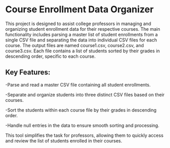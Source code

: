 # Course Enrollment Data Organizer

This project is designed to assist college professors in managing and organizing student enrollment data for their respective courses. The main functionality includes parsing a master list of student enrollments from a single CSV file and separating the data into individual CSV files for each course. The output files are named course1.csv, course2.csv, and course3.csv. Each file contains a list of students sorted by their grades in descending order, specific to each course.

## Key Features:

-Parse and read a master CSV file containing all student enrollments.

-Separate and organize students into three distinct CSV files based on their courses.

-Sort the students within each course file by their grades in descending order.

-Handle null entries in the data to ensure smooth sorting and processing.

This tool simplifies the task for professors, allowing them to quickly access and review the list of students enrolled in their courses.
